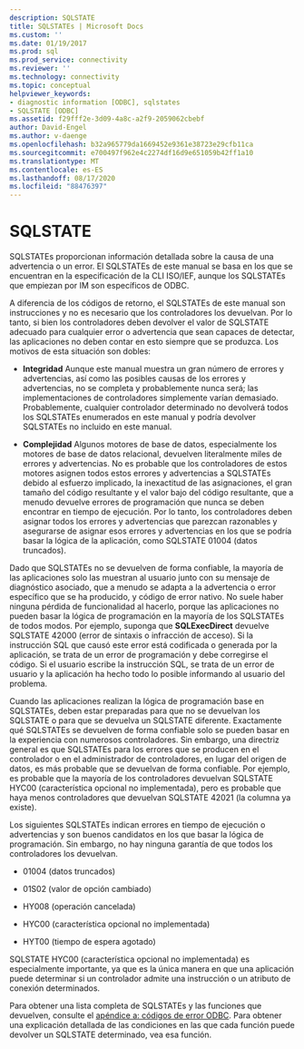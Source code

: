 ```yaml
---
description: SQLSTATE
title: SQLSTATEs | Microsoft Docs
ms.custom: ''
ms.date: 01/19/2017
ms.prod: sql
ms.prod_service: connectivity
ms.reviewer: ''
ms.technology: connectivity
ms.topic: conceptual
helpviewer_keywords:
- diagnostic information [ODBC], sqlstates
- SQLSTATE [ODBC]
ms.assetid: f29fff2e-3d09-4a8c-a2f9-2059062cbebf
author: David-Engel
ms.author: v-daenge
ms.openlocfilehash: b32a965779da1669452e9361e38723e29cfb11ca
ms.sourcegitcommit: e700497f962e4c2274df16d9e651059b42ff1a10
ms.translationtype: MT
ms.contentlocale: es-ES
ms.lasthandoff: 08/17/2020
ms.locfileid: "88476397"
---
```

# <a name="sqlstates"></a>SQLSTATE
SQLSTATEs proporcionan información detallada sobre la causa de una advertencia o un error. El SQLSTATEs de este manual se basa en los que se encuentran en la especificación de la CLI ISO/IEF, aunque los SQLSTATEs que empiezan por IM son específicos de ODBC.  
  
 A diferencia de los códigos de retorno, el SQLSTATEs de este manual son instrucciones y no es necesario que los controladores los devuelvan. Por lo tanto, si bien los controladores deben devolver el valor de SQLSTATE adecuado para cualquier error o advertencia que sean capaces de detectar, las aplicaciones no deben contar en esto siempre que se produzca. Los motivos de esta situación son dobles:  
  
-   **Integridad** Aunque este manual muestra un gran número de errores y advertencias, así como las posibles causas de los errores y advertencias, no se completa y probablemente nunca será; las implementaciones de controladores simplemente varían demasiado. Probablemente, cualquier controlador determinado no devolverá todos los SQLSTATEs enumerados en este manual y podría devolver SQLSTATEs no incluido en este manual.  
  
-   **Complejidad** Algunos motores de base de datos, especialmente los motores de base de datos relacional, devuelven literalmente miles de errores y advertencias. No es probable que los controladores de estos motores asignen todos estos errores y advertencias a SQLSTATEs debido al esfuerzo implicado, la inexactitud de las asignaciones, el gran tamaño del código resultante y el valor bajo del código resultante, que a menudo devuelve errores de programación que nunca se deben encontrar en tiempo de ejecución. Por lo tanto, los controladores deben asignar todos los errores y advertencias que parezcan razonables y asegurarse de asignar esos errores y advertencias en los que se podría basar la lógica de la aplicación, como SQLSTATE 01004 (datos truncados).  
  
 Dado que SQLSTATEs no se devuelven de forma confiable, la mayoría de las aplicaciones solo las muestran al usuario junto con su mensaje de diagnóstico asociado, que a menudo se adapta a la advertencia o error específico que se ha producido, y código de error nativo. No suele haber ninguna pérdida de funcionalidad al hacerlo, porque las aplicaciones no pueden basar la lógica de programación en la mayoría de los SQLSTATEs de todos modos. Por ejemplo, suponga que **SQLExecDirect** devuelve SQLSTATE 42000 (error de sintaxis o infracción de acceso). Si la instrucción SQL que causó este error está codificada o generada por la aplicación, se trata de un error de programación y debe corregirse el código. Si el usuario escribe la instrucción SQL, se trata de un error de usuario y la aplicación ha hecho todo lo posible informando al usuario del problema.  
  
 Cuando las aplicaciones realizan la lógica de programación base en SQLSTATEs, deben estar preparadas para que no se devuelvan los SQLSTATE o para que se devuelva un SQLSTATE diferente. Exactamente qué SQLSTATEs se devuelven de forma confiable solo se pueden basar en la experiencia con numerosos controladores. Sin embargo, una directriz general es que SQLSTATEs para los errores que se producen en el controlador o en el administrador de controladores, en lugar del origen de datos, es más probable que se devuelvan de forma confiable. Por ejemplo, es probable que la mayoría de los controladores devuelvan SQLSTATE HYC00 (característica opcional no implementada), pero es probable que haya menos controladores que devuelvan SQLSTATE 42021 (la columna ya existe).  
  
 Los siguientes SQLSTATEs indican errores en tiempo de ejecución o advertencias y son buenos candidatos en los que basar la lógica de programación. Sin embargo, no hay ninguna garantía de que todos los controladores los devuelvan.  
  
-   01004 (datos truncados)  
  
-   01S02 (valor de opción cambiado)  
  
-   HY008 (operación cancelada)  
  
-   HYC00 (característica opcional no implementada)  
  
-   HYT00 (tiempo de espera agotado)  
  
 SQLSTATE HYC00 (característica opcional no implementada) es especialmente importante, ya que es la única manera en que una aplicación puede determinar si un controlador admite una instrucción o un atributo de conexión determinados.  
  
 Para obtener una lista completa de SQLSTATEs y las funciones que devuelven, consulte el [apéndice a: códigos de error ODBC](../../../odbc/reference/appendixes/appendix-a-odbc-error-codes.md). Para obtener una explicación detallada de las condiciones en las que cada función puede devolver un SQLSTATE determinado, vea esa función.
